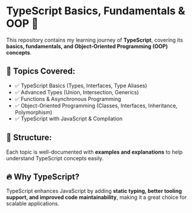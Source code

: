 # TypeScript Basics, Fundamentals & OOP 🚀

This repository contains my learning journey of **TypeScript**, covering its  **basics, fundamentals, and Object-Oriented Programming (OOP) concepts**. 

## 📌 Topics Covered:
- ✅ TypeScript Basics (Types, Interfaces, Type Aliases)
- ✅ Advanced Types (Union, Intersection, Generics)
- ✅ Functions & Asynchronous Programming
- ✅ Object-Oriented Programming (Classes, Interfaces, Inheritance, Polymorphism)
- ✅ TypeScript with JavaScript & Compilation

## 📂 Structure:
Each topic is well-documented with **examples and explanations** to help understand TypeScript concepts easily.

## 🔥 Why TypeScript?
TypeScript enhances JavaScript by adding **static typing, better tooling support, and improved code maintainability**, making it a great choice for scalable applications.


